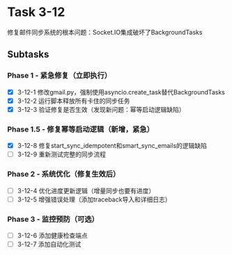 # Task 3-12

修复邮件同步系统的根本问题：Socket.IO集成破坏了BackgroundTasks

## Subtasks

### Phase 1 - 紧急修复（立即执行）
- [x] 3-12-1 修改gmail.py，强制使用asyncio.create_task替代BackgroundTasks
- [x] 3-12-2 运行脚本释放所有卡住的同步任务
- [x] 3-12-3 验证修复是否生效（发现新问题：幂等启动逻辑缺陷）

### Phase 1.5 - 修复幂等启动逻辑（新增，紧急）
- [x] 3-12-8 修复start_sync_idempotent和smart_sync_emails的逻辑缺陷
- [ ] 3-12-9 重新测试完整的同步流程

### Phase 2 - 系统优化（修复生效后）
- [ ] 3-12-4 优化进度更新逻辑（增量同步也要有进度）
- [ ] 3-12-5 增强错误处理（添加traceback导入和详细日志）

### Phase 3 - 监控预防（可选）
- [ ] 3-12-6 添加健康检查端点
- [ ] 3-12-7 添加自动化测试